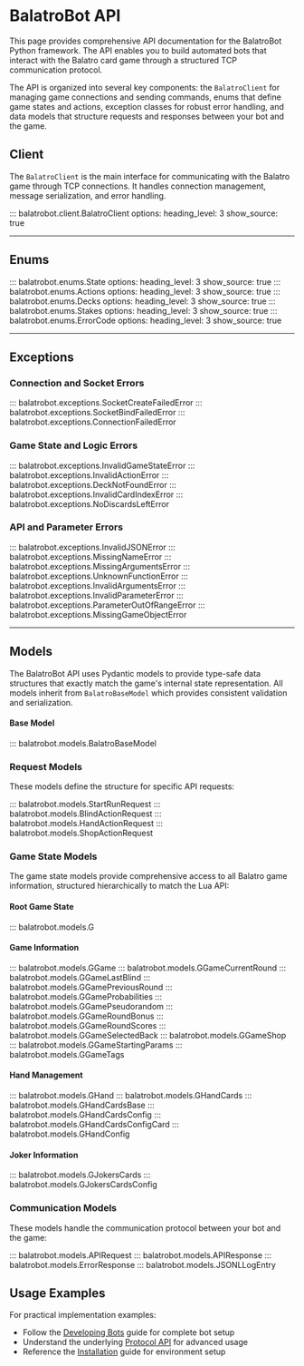 # BalatroBot API

This page provides comprehensive API documentation for the BalatroBot Python framework. The API enables you to build automated bots that interact with the Balatro card game through a structured TCP communication protocol.

The API is organized into several key components: the `BalatroClient` for managing game connections and sending commands, enums that define game states and actions, exception classes for robust error handling, and data models that structure requests and responses between your bot and the game.

## Client

The `BalatroClient` is the main interface for communicating with the Balatro game through TCP connections. It handles connection management, message serialization, and error handling.

::: balatrobot.client.BalatroClient
    options:
      heading_level: 3
      show_source: true

---

## Enums

::: balatrobot.enums.State
    options:
      heading_level: 3
      show_source: true
::: balatrobot.enums.Actions
    options:
      heading_level: 3
      show_source: true
::: balatrobot.enums.Decks
    options:
      heading_level: 3
      show_source: true
::: balatrobot.enums.Stakes
    options:
      heading_level: 3
      show_source: true
::: balatrobot.enums.ErrorCode
    options:
      heading_level: 3
      show_source: true

---

## Exceptions

### Connection and Socket Errors

::: balatrobot.exceptions.SocketCreateFailedError
::: balatrobot.exceptions.SocketBindFailedError
::: balatrobot.exceptions.ConnectionFailedError

### Game State and Logic Errors

::: balatrobot.exceptions.InvalidGameStateError
::: balatrobot.exceptions.InvalidActionError
::: balatrobot.exceptions.DeckNotFoundError
::: balatrobot.exceptions.InvalidCardIndexError
::: balatrobot.exceptions.NoDiscardsLeftError

### API and Parameter Errors

::: balatrobot.exceptions.InvalidJSONError
::: balatrobot.exceptions.MissingNameError
::: balatrobot.exceptions.MissingArgumentsError
::: balatrobot.exceptions.UnknownFunctionError
::: balatrobot.exceptions.InvalidArgumentsError
::: balatrobot.exceptions.InvalidParameterError
::: balatrobot.exceptions.ParameterOutOfRangeError
::: balatrobot.exceptions.MissingGameObjectError

---

## Models

The BalatroBot API uses Pydantic models to provide type-safe data structures that exactly match the game's internal state representation. All models inherit from `BalatroBaseModel` which provides consistent validation and serialization.

#### Base Model

::: balatrobot.models.BalatroBaseModel

### Request Models

These models define the structure for specific API requests:

::: balatrobot.models.StartRunRequest
::: balatrobot.models.BlindActionRequest
::: balatrobot.models.HandActionRequest
::: balatrobot.models.ShopActionRequest

### Game State Models

The game state models provide comprehensive access to all Balatro game information, structured hierarchically to match the Lua API:

#### Root Game State

::: balatrobot.models.G

#### Game Information

::: balatrobot.models.GGame
::: balatrobot.models.GGameCurrentRound
::: balatrobot.models.GGameLastBlind
::: balatrobot.models.GGamePreviousRound
::: balatrobot.models.GGameProbabilities
::: balatrobot.models.GGamePseudorandom
::: balatrobot.models.GGameRoundBonus
::: balatrobot.models.GGameRoundScores
::: balatrobot.models.GGameSelectedBack
::: balatrobot.models.GGameShop
::: balatrobot.models.GGameStartingParams
::: balatrobot.models.GGameTags

#### Hand Management

::: balatrobot.models.GHand
::: balatrobot.models.GHandCards
::: balatrobot.models.GHandCardsBase
::: balatrobot.models.GHandCardsConfig
::: balatrobot.models.GHandCardsConfigCard
::: balatrobot.models.GHandConfig

#### Joker Information

::: balatrobot.models.GJokersCards
::: balatrobot.models.GJokersCardsConfig

### Communication Models

These models handle the communication protocol between your bot and the game:

::: balatrobot.models.APIRequest
::: balatrobot.models.APIResponse
::: balatrobot.models.ErrorResponse
::: balatrobot.models.JSONLLogEntry

## Usage Examples

For practical implementation examples:

- Follow the [Developing Bots](developing-bots.md) guide for complete bot setup
- Understand the underlying [Protocol API](protocol-api.md) for advanced usage
- Reference the [Installation](installation.md) guide for environment setup

